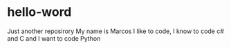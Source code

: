 # hello-word
Just another reposirory
My name is Marcos I like to code, I know to code c# and C and I want to code Python
